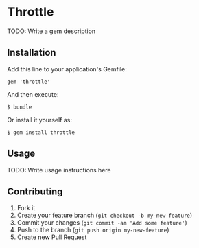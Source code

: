 # Throttle

TODO: Write a gem description

## Installation

Add this line to your application's Gemfile:

    gem 'throttle'

And then execute:

    $ bundle

Or install it yourself as:

    $ gem install throttle

## Usage

TODO: Write usage instructions here

## Contributing

1. Fork it
2. Create your feature branch (`git checkout -b my-new-feature`)
3. Commit your changes (`git commit -am 'Add some feature'`)
4. Push to the branch (`git push origin my-new-feature`)
5. Create new Pull Request
